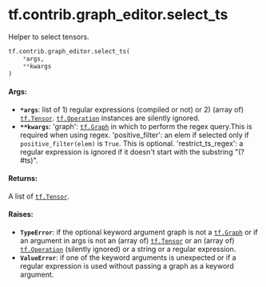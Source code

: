 <div itemscope itemtype="http://developers.google.com/ReferenceObject">
<meta itemprop="name" content="tf.contrib.graph_editor.select_ts" />
<meta itemprop="path" content="Stable" />
</div>

# tf.contrib.graph_editor.select_ts

Helper to select tensors.

``` python
tf.contrib.graph_editor.select_ts(
    *args,
    **kwargs
)
```

<!-- Placeholder for "Used in" -->


#### Args:


* <b>`*args`</b>: list of 1) regular expressions (compiled or not) or 2) (array of)
  <a href="../../../tf/Tensor.md"><code>tf.Tensor</code></a>. <a href="../../../tf/Operation.md"><code>tf.Operation</code></a> instances are silently ignored.
* <b>`**kwargs`</b>: 'graph': <a href="../../../tf/Graph.md"><code>tf.Graph</code></a> in which to perform the regex query.This is
  required when using regex.
  'positive_filter': an elem if selected only if `positive_filter(elem)` is
    `True`. This is optional.
  'restrict_ts_regex': a regular expression is ignored if it doesn't start
    with the substring "(?#ts)".

#### Returns:

A list of <a href="../../../tf/Tensor.md"><code>tf.Tensor</code></a>.


#### Raises:


* <b>`TypeError`</b>: if the optional keyword argument graph is not a <a href="../../../tf/Graph.md"><code>tf.Graph</code></a>
  or if an argument in args is not an (array of) <a href="../../../tf/Tensor.md"><code>tf.Tensor</code></a>
  or an (array of) <a href="../../../tf/Operation.md"><code>tf.Operation</code></a> (silently ignored) or a string
  or a regular expression.
* <b>`ValueError`</b>: if one of the keyword arguments is unexpected or if a regular
  expression is used without passing a graph as a keyword argument.